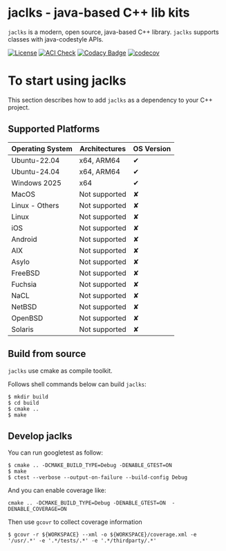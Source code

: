 jaclks - java-based C++ lib kits
================================

`jaclks` is a modern, open source, java-based C++ library. `jaclks` supports classes with java-codestyle APIs.

[![License](https://img.shields.io/badge/License-Apache_2.0-blue.svg)](https://opensource.org/licenses/Apache-2.0)
[![ACI Check](https://github.com/BossZou/jaclks/actions/workflows/aci.yml/badge.svg)](https://github.com/BossZou/jaclks/actions/workflows/aci.yml)
[![Codacy Badge](https://app.codacy.com/project/badge/Grade/5d38d4632b164f1593dfb364cd0252fe)](https://app.codacy.com/gh/BossZou/jaclks/dashboard?utm_source=gh&utm_medium=referral&utm_content=&utm_campaign=Badge_grade)
[![codecov](https://codecov.io/gh/BossZou/jaclks/graph/badge.svg?token=SGY77PRJI1)](https://codecov.io/gh/BossZou/jaclks)

# To start using jaclks

This section describes how to add `jaclks` as a dependency to your C++ project.

## Supported Platforms

| Operating System | Architectures | OS Version |
|------------------|---------------|------------|
| Ubuntu-22.04     | x64, ARM64    | &#10004;   |
| Ubuntu-24.04     | x64, ARM64    | &#10004;   |
| Windows 2025     | x64           | &#10004;   |
| MacOS            | Not supported | &#10008;   |
| Linux - Others   | Not supported | &#10008;   |
| Linux            | Not supported | &#10008;   |
| iOS              | Not supported | &#10008;   |
| Android          | Not supported | &#10008;   |
| AIX              | Not supported | &#10008;   |
| Asylo            | Not supported | &#10008;   |
| FreeBSD          | Not supported | &#10008;   |
| Fuchsia          | Not supported | &#10008;   |
| NaCL             | Not supported | &#10008;   |
| NetBSD           | Not supported | &#10008;   |
| OpenBSD          | Not supported | &#10008;   |
| Solaris          | Not supported | &#10008;   |

## Build from source

`jaclks` use cmake as compile toolkit. 

Follows shell commands below can build `jaclks`:
```shell
$ mkdir build
$ cd build
$ cmake .. 
$ make
```

## Develop jaclks

You can run googletest as follow:
```shell
$ cmake .. -DCMAKE_BUILD_TYPE=Debug -DENABLE_GTEST=ON
$ make
$ ctest --verbose --output-on-failure --build-config Debug
```

And you can enable coverage like:
```shell
cmake .. -DCMAKE_BUILD_TYPE=Debug -DENABLE_GTEST=ON  -DENABLE_COVERAGE=ON
```

Then use `gcovr` to collect coverage information
```shell
$ gcovr -r ${WORKSPACE} --xml -o ${WORKSPACE}/coverage.xml -e '/usr/.*' -e '.*/tests/.*' -e '.*/thirdparty/.*'
```
